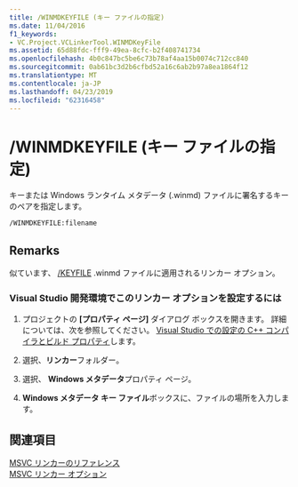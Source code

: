 ```yaml
---
title: /WINMDKEYFILE (キー ファイルの指定)
ms.date: 11/04/2016
f1_keywords:
- VC.Project.VCLinkerTool.WINMDKeyFile
ms.assetid: 65d88fdc-fff9-49ea-8cfc-b2f408741734
ms.openlocfilehash: 4b0c847bc5be6c73b78af4aa15b0074c712cc840
ms.sourcegitcommit: 0ab61bc3d2b6cfbd52a16c6ab2b97a8ea1864f12
ms.translationtype: MT
ms.contentlocale: ja-JP
ms.lasthandoff: 04/23/2019
ms.locfileid: "62316458"
---
```

# <a name="winmdkeyfile-specify-winmd-key-file"></a>/WINMDKEYFILE (キー ファイルの指定)

キーまたは Windows ランタイム メタデータ (.winmd) ファイルに署名するキーのペアを指定します。

```
/WINMDKEYFILE:filename
```

## <a name="remarks"></a>Remarks

似ています、 [/KEYFILE](keyfile-specify-key-or-key-pair-to-sign-an-assembly.md) .winmd ファイルに適用されるリンカー オプション。

### <a name="to-set-this-linker-option-in-the-visual-studio-development-environment"></a>Visual Studio 開発環境でこのリンカー オプションを設定するには

1. プロジェクトの **[プロパティ ページ]** ダイアログ ボックスを開きます。 詳細については、次を参照してください。 [Visual Studio での設定の C++ コンパイラとビルド プロパティ](../working-with-project-properties.md)します。

1. 選択、**リンカー**フォルダー。

1. 選択、 **Windows メタデータ**プロパティ ページ。

1. **Windows メタデータ キー ファイル**ボックスに、ファイルの場所を入力します。

## <a name="see-also"></a>関連項目

[MSVC リンカーのリファレンス](linking.md)<br/>
[MSVC リンカー オプション](linker-options.md)
